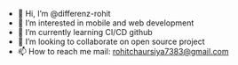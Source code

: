 - 👋 Hi, I’m @differenz-rohit
- 👀 I’m interested in mobile and web development
- 🌱 I’m currently learning CI/CD github
- 💞️ I’m looking to collaborate on open source project 
- 📫 How to reach me mail: rohitchaursiya7383@gmail.com

<!---
differenz-rohit/differenz-rohit is a ✨ special ✨ repository because its `README.md` (this file) appears on your GitHub profile.
You can click the Preview link to take a look at your changes.
--->
